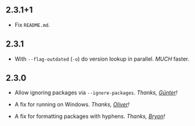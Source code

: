 ## 2.3.1+1

* Fix `README.md`.

## 2.3.1

* With `--flag-outdated` (`-o`) do version lookup in parallel. *MUCH* faster.

## 2.3.0

* Allow ignoring packages via `--ignore-packages`.
  *Thanks, [Günter](https://github.com/zoechi)!*

* A fix for running on Windows.
  *Thanks, [Oliver](https://github.com/Fox32)!*

* A fix for formatting packages with hyphens.
  *Thanks, [Bryon](https://github.com/bryonmarks)!*
